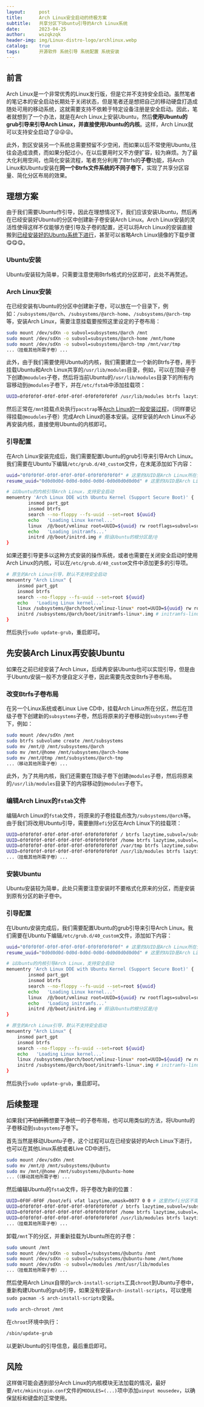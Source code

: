 ```yaml
---
layout:     post
title:      Arch Linux安全启动的终极方案
subtitle:   共享分区下Ubuntu引导的Arch Linux系统
date:       2023-04-25
author:     wszqkzqk
header-img: img/Linux-distro-logo/archlinux.webp
catalog:    true
tags:       开源软件 系统引导 系统配置 系统安装
---
```


## 前言

Arch Linux是一个非常优秀的Linux发行版，但是它并不支持安全启动。虽然笔者的笔记本的安全启动长期处于关闭状态，但是笔者还是想把自己的移动硬盘打造成随处可用的移动系统，这就需要支持不依赖于特定设备注册是安全启动。因此，笔者就想到了一个办法，就是在Arch Linux上安装Ubuntu，然后**使用Ubuntu的grub引导来引导Arch Linux，并直接使用Ubuntu的内核**。这样，Arch Linux就可以支持安全启动了😜😜😜。

此外，割区安装另一个系统总需要预留不少空闲，而如果以后不常使用Ubuntu,往往会造成浪费，而如果分配过小，在以后要用时又不方便扩容，较为麻烦。为了最大化利用空间，也简化安装流程，笔者充分利用了Btrfs的**子卷**功能，将Arch Linux和Ubuntu安装在**同一个Btrfs文件系统的不同子卷下**，实现了共享分区容量、简化分区布局的效果。

## 理想方案

由于我们需要Ubuntu作引导，因此在理想情况下，我们应该安装Ubuntu，然后再在已经安装好Ubuntu的分区中创建新子卷安装Arch Linux。Arch Linux安装的灵活性使得这样不仅能够方便引导及子卷的配置，还可以将Arch Linux的安装直接搬到[已经安装好的Ubuntu系统下进行](https://wiki.archlinuxcn.org/wiki/%E4%BB%8E%E7%8E%B0%E6%9C%89_Linux_%E5%8F%91%E8%A1%8C%E7%89%88%E5%AE%89%E8%A3%85_Arch_Linux)，甚至可以省略Arch Linux镜像的下载步骤😋😋😋。

### Ubuntu安装

Ubuntu安装较为简单，只需要注意使用Btrfs格式的分区即可，此处不再赘述。

### Arch Linux安装

在已经安装有Ubuntu的分区中创建新子卷，可以放在一个目录下，例如：`/subsystems/@arch`、`/subsystems/@arch-home`、`/subsystems/@arch-tmp`等，安装Arch Linux，需要注意挂载要按照这里设定的子卷布局：

```bash
sudo mount /dev/sdXn -o subvol=subsystems/@arch /mnt
sudo mount /dev/sdXn -o subvol=subsystems/@arch-home /mnt/home
sudo mount /dev/sdXn -o subvol=subsystems/@arch-tmp /mnt/var/tmp
...（挂载其他所需子卷）...
```

此外，由于我们需要使用Ubuntu的内核，我们需要建立一个新的Btrfs子卷，用于挂载Ubuntu和Arch Linux共享的`/usr/lib/modules`目录，例如，可以在顶级子卷下创建`@moudules`子卷，然后将当前Ubuntu的`/usr/lib/modules`目录下的所有内容移动到`@modules`子卷下，并在`/etc/fstab`中添加挂载项：

```bash
UUID=0f0f0f0f-0f0f-0f0f-0f0f-0f0f0f0f0f0f /usr/lib/modules btrfs lazytime,subvol=/@modules 0 0
```

然后正常在`/mnt`挂载点处执行`pacstrap`等[Arch Linux的一般安装过程](https://wiki.archlinuxcn.org/wiki/%E5%AE%89%E8%A3%85%E6%8C%87%E5%8D%97)，（同样要记得挂载`@moudules`子卷）完成Arch Linux的基本安装。这样安装的Arch Linux不必再安装内核，直接使用Ubuntu的内核即可。

### 引导配置

在Arch Linux安装完成后，我们需要配置Ubuntu的grub引导来引导Arch Linux。我们需要在Ubuntu下编辑`/etc/grub.d/40_custom`文件，在末尾添加如下内容：

```bash
uuid="0f0f0f0f-0f0f-0f0f-0f0f-0f0f0f0f0f0f" # 这里的UUID是Arch Linux所在分区的UUID
resume_uuid="0d0d0d0d-0d0d-0d0d-0d0d-0d0d0d0d0d0d" # 这里的UUID是Arch Linux的swap分区的UUID

# 以Ubuntu的内核引导Arch Linux，支持安全启动
menuentry 'Arch Linux DDE with Ubuntu Kernel (Support Secure Boot)' {
        insmod part_gpt
        insmod btrfs
        search --no-floppy --fs-uuid --set=root ${uuid}
        echo   'Loading Linux kernel...'
        linux  /@/boot/vmlinuz root=UUID=${uuid} rw rootflags=subvol=subsystems/@arch loglevel=3 resume=UUID=${resume_uuid} # 假设Ubuntu的根分区是/@
        echo   'Loading initramfs...'
        initrd /@/boot/initrd.img # 假设Ubuntu的根分区是/@
}
```

如果还要引导更多以这种方式安装的操作系统，或者也需要在关闭安全启动时使用Arch Linux的内核，可以在`/etc/grub.d/40_custom`文件中添加更多的引导项。

```bash
# 原生的Arch Linux引导，默认不支持安全启动
menuentry "Arch Linux" {
    insmod part_gpt
    insmod btrfs
    search --no-floppy --fs-uuid --set=root ${uuid}
    echo   'Loading Linux kernel...'
    linux /subsystems/@arch/boot/vmlinuz-linux* root=UUID=${uuid} rw rootflags=subvol=subsystems/@arch loglevel=3  resume=UUID=${resume_uuid} # vmlinuz-linux*可以替换为实际内核文件名，这里用通配符`*`匹配
    initrd /subsystems/@arch/boot/initramfs-linux*.img # initramfs-linux*.img可以替换为实际initramfs镜像文件名，这里用通配符`*`匹配
}
```

然后执行`sudo update-grub`，重启即可。

## 先安装Arch Linux再安装Ubuntu

如果在之前已经安装了Arch Linux，后续再安装Ubuntu也可以实现引导，但是由于Ubuntu安装一般不方便自定义子卷，因此需要先改变Btrfs子卷布局。

### 改变Btrfs子卷布局

在另一个Linux系统或者Linux Live CD中，挂载Arch Linux所在分区，然后在顶级子卷下创建新的`subsystems`子卷，然后将原来的子卷移动到`subsystems`子卷下，例如：

```bash
sudo mount /dev/sdXn /mnt
sudo btrfs subvolume create /mnt/subsystems
sudo mv /mnt/@ /mnt/subsystems/@arch
sudo mv /mnt/@home /mnt/subsystems/@arch-home
sudo mv /mnt/@tmp /mnt/subsystems/@arch-tmp
...（移动其他所需子卷）...
```

此外，为了共用内核，我们还需要在顶级子卷下创建`@modules`子卷，然后将原来的`/usr/lib/modules`目录下的内容移动到`@modules`子卷下。

### 编辑Arch Linux的`fstab`文件

编辑Arch Linux的`fstab`文件，将原来的子卷挂载点改为`/subsystems/@arch`等。由于我们将改用Ubuntu引导，需要删除`efi`分区在Arch Linux下的挂载项：

```bash
UUID=0f0f0f0f-0f0f-0f0f-0f0f-0f0f0f0f0f0f / btrfs lazytime,subvol=/subsystems/@arch 0 0
UUID=0f0f0f0f-0f0f-0f0f-0f0f-0f0f0f0f0f0f /home btrfs lazytime,subvol=/subsystems/@arch-home 0 0
UUID=0f0f0f0f-0f0f-0f0f-0f0f-0f0f0f0f0f0f /var/tmp btrfs lazytime,subvol=/subsystems/@arch-tmp 0 0
UUID=0f0f0f0f-0f0f-0f0f-0f0f-0f0f0f0f0f0f /usr/lib/modules btrfs lazytime,subvol=/@modules 0 0
...（挂载其他所需子卷）...
```

### 安装Ubuntu

Ubuntu安装较为简单，此处只需要注意安装时不要格式化原来的分区，而是安装到原有分区的新子卷中。

### 引导配置

在Ubuntu安装完成后，我们需要配置Ubuntu的grub引导来引导Arch Linux。我们需要在Ubuntu下编辑`/etc/grub.d/40_custom`文件，添加如下内容：

```bash
uuid="0f0f0f0f-0f0f-0f0f-0f0f-0f0f0f0f0f0f" # 这里的UUID是Arch Linux所在分区的UUID
resume_uuid="0d0d0d0d-0d0d-0d0d-0d0d-0d0d0d0d0d0d" # 这里的UUID是Arch Linux的swap分区的UUID

# 以Ubuntu的内核引导Arch Linux，支持安全启动
menuentry 'Arch Linux DDE with Ubuntu Kernel (Support Secure Boot)' {
        insmod part_gpt
        insmod btrfs
        search --no-floppy --fs-uuid --set=root ${uuid}
        echo   'Loading Linux kernel...'
        linux  /@/boot/vmlinuz root=UUID=${uuid} rw rootflags=subvol=subsystems/@arch loglevel=3 resume=UUID=${resume_uuid} # 假设Ubuntu的根分区是/@
        echo   'Loading initramfs...'
        initrd /@/boot/initrd.img # 假设Ubuntu的根分区是/@
}

# 原生的Arch Linux引导，默认不支持安全启动
menuentry "Arch Linux" {
    insmod part_gpt
    insmod btrfs
    search --no-floppy --fs-uuid --set=root ${uuid}
    echo   'Loading Linux kernel...'
    linux /subsystems/@arch/boot/vmlinuz-linux* root=UUID=${uuid} rw rootflags=subvol=subsystems/@arch loglevel=3  resume=UUID=${resume_uuid} # vmlinuz-linux*可以替换为实际内核文件名，这里用通配符`*`匹配
    initrd /subsystems/@arch/boot/initramfs-linux*.img # initramfs-linux*.img可以替换为实际initramfs镜像文件名，这里用通配符`*`匹配
}
```

然后执行`sudo update-grub`，重启即可。

## 后续整理

如果我们~~不怕折腾~~想要干净统一的子卷布局，也可以用类似的方法，将Ubuntu的子卷移动到`subsystems`子卷下。

首先当然是移动Ubuntu子卷，这个过程可以在已经安装好的Arch Linux下进行，也可以在其他Linux系统或者Live CD中进行。

```bash
sudo mount /dev/sdXn /mnt
sudo mv /mnt/@ /mnt/subsystems/@ubuntu
sudo mv /mnt/@home /mnt/subsystems/@ubuntu-home
...（（移动其他所需子卷）...
```

然后编辑Ubuntu的`fstab`文件，将子卷改为新的位置：

```bash
UUID=0F0F-0F0F /boot/efi vfat lazytime,umask=0077 0 0 # 这里的efi分区不需要改变
UUID=0f0f0f0f-0f0f-0f0f-0f0f-0f0f0f0f0f0f / btrfs lazytime,subvol=/subsystems/@ubuntu 0 0
UUID=0f0f0f0f-0f0f-0f0f-0f0f-0f0f0f0f0f0f /home btrfs lazytime,subvol=/subsystems/@ubuntu-home 0 0
UUID=0f0f0f0f-0f0f-0f0f-0f0f-0f0f0f0f0f0f /usr/lib/modules btrfs lazytime,subvol=/@modules 0 0
...（挂载其他所需子卷）...
```

卸载`/mnt`下的分区，并重新挂载为Ubuntu所在的子卷：
    
```bash
sudo umount /mnt
sudo mount /dev/sdXn -o subvol=/subsystems/@ubuntu /mnt
sudo mount /dev/sdXn -o subvol=/subsystems/@ubuntu-home /mnt/home
sudo mount /dev/sdXn -o subvol=/modules /mnt/usr/lib/modules
...（挂载其他所需子卷）...
```

然后使用Arch Linux自带的`arch-install-scripts`工具`chroot`到Ubuntu子卷中，重新构建Ubuntu的grub引导，如果没有安装`arch-install-scripts`，可以使用`sudo pacman -S arch-install-scripts`安装。

```bash
sudo arch-chroot /mnt
```

在`chroot`环境中执行：

```bash
/sbin/update-grub
```

以更新Ubuntu的引导信息，最后重启即可。

## 风险

这样做可能会遇到部分Arch Linux的内核模块无法加载的情况，最好要`/etc/mkinitcpio.conf`文件的`MODULES=(...)`项中添加`uinput mousedev`，以确保鼠标和键盘的正常使用。
